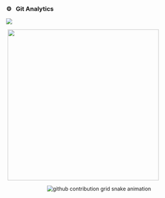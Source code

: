 

### ⚙️ &nbsp; Git Analytics
 
<p><img align="center" src="https://github-readme-stats.vercel.app/api?username=ivanolber&theme=dark&show_icons=true" /></p>
<p>&nbsp;<img align="center" src="https://github-readme-stats.vercel.app/api/top-langs/?username=ivanolber&theme=dark&layout=compact" width="410" /></p>

<div align="center">
    <picture align="center">
      <source media="(prefers-color-scheme: dark)" srcset="https://raw.githubusercontent.com/ivanolber/ivanolber/master/assets/github-contribution-grid-snake.svg">
      <source media="(prefers-color-scheme: light)" srcset="https://raw.githubusercontent.com/ivanolber/ivanolber/master/assets/github-contribution-grid-snake.svg">
      <img alt="github contribution grid snake animation" src="https://raw.githubusercontent.com/ivanolber/ivanolber/master/assets/github-contribution-grid-snake.svg">
    </picture>
</div>

